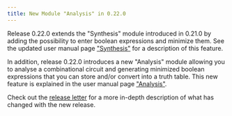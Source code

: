```yaml
---
title: New Module "Analysis" in 0.22.0
---
```


Release 0.22.0 extends the "Synthesis" module introduced in 0.21.0 by adding the
possibility to enter boolean expressions and minimize them. See the updated user manual
page ["Synthesis"](/user-manual/english/circuits/synthesis) for a description of this feature.

In addition, release 0.22.0 introduces a new "Analysis" module allowing you to analyse a
combinational circuit and generating minimized boolean expressions that you can store and/or convert into a truth table. This new feature is explained in the user manual page ["Analysis"](/user-manual/english/circuits/analysis).

Check out the [release letter](/docs/releases/release-0.22.0/index.html)
for a more in-depth description of what has changed with the new release.
